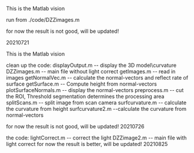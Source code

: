 This is the Matlab vision

run from ./code/DZZimages.m

for now the result is not good, will be updated!

20210721


This is the Matlab vision

clean up the code:
displayOutput.m -- display the 3D model\curvature
DZZimages.m -- main file without light correct
getImages.m -- read in images
getNormalVec.m -- calculate the normal-vectors and reflect rate of surface
getSurface.m -- Compute height from normal-vectors
plotSurfaceNormals.m -- display the normal-vectors
preprocess.m -- cut the ROI, Threshold segmentation determines the processing area
splitScans.m -- split image from scan camera
surfcurvature.m -- calculate the curvature from height
surfcurvature2.m --calculate the curvature from normal-vectors

for now the result is not good, will be updated!
20210726


the code:
lightCorrect.m -- correct the light
DZZimage2.m -- main file with light correct
for now the result is better, will be updated!
20210825